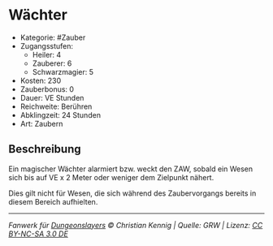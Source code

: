 # Wächter

- Kategorie: #Zauber
- Zugangsstufen:
  - Heiler: 4
  - Zauberer: 6
  - Schwarzmagier: 5
- Kosten: 230
- Zauberbonus: 0
- Dauer: VE Stunden
- Reichweite: Berühren
- Abklingzeit: 24 Stunden
- Art: Zaubern

## Beschreibung

Ein magischer Wächter alarmiert bzw. weckt den ZAW, sobald ein Wesen sich bis auf VE x 2 Meter oder weniger dem Zielpunkt nähert.

Dies gilt nicht für Wesen, die sich während des Zaubervorgangs bereits in diesem Bereich aufhielten.

---

_Fanwerk für [Dungeonslayers](https://www.dungeonslayers.net/) © Christian Kennig | Quelle: GRW | Lizenz: [CC BY-NC-SA 3.0 DE](https://creativecommons.org/licenses/by-nc-sa/3.0/de/)_
